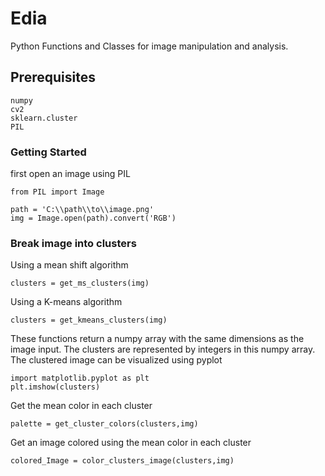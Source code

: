 # Edia
Python Functions and Classes for image manipulation and analysis.
## Prerequisites
```
numpy
cv2
sklearn.cluster
PIL
```
### Getting Started
first open an image using PIL
```
from PIL import Image

path = 'C:\\path\\to\\image.png'
img = Image.open(path).convert('RGB')
```
### Break image into clusters
Using a mean shift algorithm
```
clusters = get_ms_clusters(img)
```
Using a K-means algorithm
```
clusters = get_kmeans_clusters(img)
```
These functions return a numpy array with the same dimensions as the image input.  The clusters are represented by integers in this numpy array.  
The clustered image can be visualized using pyplot
```
import matplotlib.pyplot as plt
plt.imshow(clusters)
```
Get the mean color in each cluster
```
palette = get_cluster_colors(clusters,img)
```
Get an image colored using the mean color in each cluster
```
colored_Image = color_clusters_image(clusters,img)
```
